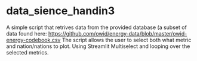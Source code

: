 # data_sience_handin3

A simple script that retrives data from the provided database (a subset of data found here: https://github.com/owid/energy-data/blob/master/owid-energy-codebook.csv
The script allows the user to select both what metric and nation/nations to plot. Using Streamlit Multiselect and looping over the selected metrics.
